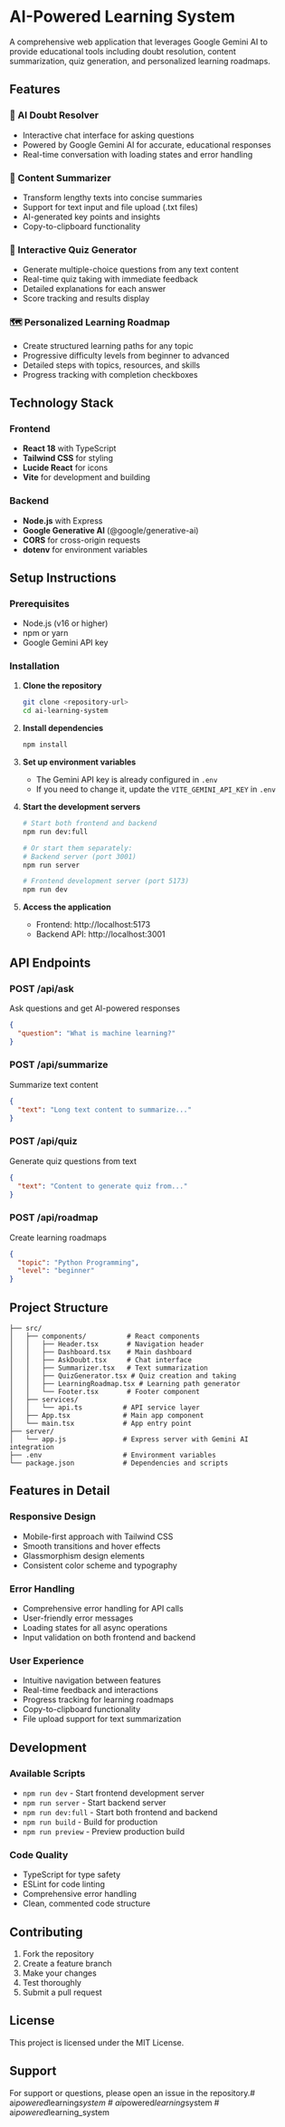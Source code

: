 # AI-Powered Learning System

A comprehensive web application that leverages Google Gemini AI to provide educational tools including doubt resolution, content summarization, quiz generation, and personalized learning roadmaps.

## Features

### 🤖 AI Doubt Resolver
- Interactive chat interface for asking questions
- Powered by Google Gemini AI for accurate, educational responses
- Real-time conversation with loading states and error handling

### 📄 Content Summarizer
- Transform lengthy texts into concise summaries
- Support for text input and file upload (.txt files)
- AI-generated key points and insights
- Copy-to-clipboard functionality

### 🧠 Interactive Quiz Generator
- Generate multiple-choice questions from any text content
- Real-time quiz taking with immediate feedback
- Detailed explanations for each answer
- Score tracking and results display

### 🗺️ Personalized Learning Roadmap
- Create structured learning paths for any topic
- Progressive difficulty levels from beginner to advanced
- Detailed steps with topics, resources, and skills
- Progress tracking with completion checkboxes

## Technology Stack

### Frontend
- **React 18** with TypeScript
- **Tailwind CSS** for styling
- **Lucide React** for icons
- **Vite** for development and building

### Backend
- **Node.js** with Express
- **Google Generative AI** (@google/generative-ai)
- **CORS** for cross-origin requests
- **dotenv** for environment variables

## Setup Instructions

### Prerequisites
- Node.js (v16 or higher)
- npm or yarn
- Google Gemini API key

### Installation

1. **Clone the repository**
   ```bash
   git clone <repository-url>
   cd ai-learning-system
   ```

2. **Install dependencies**
   ```bash
   npm install
   ```

3. **Set up environment variables**
   - The Gemini API key is already configured in `.env`
   - If you need to change it, update the `VITE_GEMINI_API_KEY` in `.env`

4. **Start the development servers**
   ```bash
   # Start both frontend and backend
   npm run dev:full
   
   # Or start them separately:
   # Backend server (port 3001)
   npm run server
   
   # Frontend development server (port 5173)
   npm run dev
   ```

5. **Access the application**
   - Frontend: http://localhost:5173
   - Backend API: http://localhost:3001

## API Endpoints

### POST /api/ask
Ask questions and get AI-powered responses
```json
{
  "question": "What is machine learning?"
}
```

### POST /api/summarize
Summarize text content
```json
{
  "text": "Long text content to summarize..."
}
```

### POST /api/quiz
Generate quiz questions from text
```json
{
  "text": "Content to generate quiz from..."
}
```

### POST /api/roadmap
Create learning roadmaps
```json
{
  "topic": "Python Programming",
  "level": "beginner"
}
```

## Project Structure

```
├── src/
│   ├── components/          # React components
│   │   ├── Header.tsx       # Navigation header
│   │   ├── Dashboard.tsx    # Main dashboard
│   │   ├── AskDoubt.tsx     # Chat interface
│   │   ├── Summarizer.tsx   # Text summarization
│   │   ├── QuizGenerator.tsx # Quiz creation and taking
│   │   ├── LearningRoadmap.tsx # Learning path generator
│   │   └── Footer.tsx       # Footer component
│   ├── services/
│   │   └── api.ts          # API service layer
│   ├── App.tsx             # Main app component
│   └── main.tsx            # App entry point
├── server/
│   └── app.js              # Express server with Gemini AI integration
├── .env                    # Environment variables
└── package.json            # Dependencies and scripts
```

## Features in Detail

### Responsive Design
- Mobile-first approach with Tailwind CSS
- Smooth transitions and hover effects
- Glassmorphism design elements
- Consistent color scheme and typography

### Error Handling
- Comprehensive error handling for API calls
- User-friendly error messages
- Loading states for all async operations
- Input validation on both frontend and backend

### User Experience
- Intuitive navigation between features
- Real-time feedback and interactions
- Progress tracking for learning roadmaps
- Copy-to-clipboard functionality
- File upload support for text summarization

## Development

### Available Scripts
- `npm run dev` - Start frontend development server
- `npm run server` - Start backend server
- `npm run dev:full` - Start both frontend and backend
- `npm run build` - Build for production
- `npm run preview` - Preview production build

### Code Quality
- TypeScript for type safety
- ESLint for code linting
- Comprehensive error handling
- Clean, commented code structure

## Contributing

1. Fork the repository
2. Create a feature branch
3. Make your changes
4. Test thoroughly
5. Submit a pull request

## License

This project is licensed under the MIT License.

## Support

For support or questions, please open an issue in the repository.#   a i _ p o w e r e d _ l e a r n i n g _ s y s t e m  
 #   a i _ p o w e r e d _ l e a r n i n g _ s y s t e m  
 #   a i _ p o w e r e d _ l e a r n i n g _ s y s t e m  
 